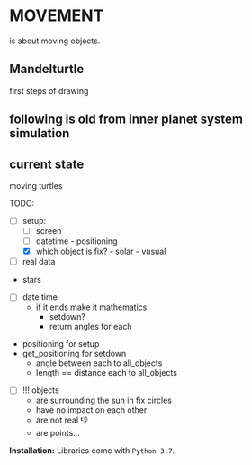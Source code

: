 # MOVEMENT
is about moving objects.

## Mandelturtle
first steps of drawing



## following is old from inner planet system simulation
## current state
moving turtles

TODO:
- [ ] setup:
    - [ ] screen
    - [ ] datetime - positioning
    - [x] which object is fix? - solar - vusual

- [ ] real data
- stars
- [ ] date time
    - if it ends make it mathematics
        - setdown?
        - return angles for each

- positioning for setup
- get_positioning for setdown
    - angle between each to all_objects
    - length == distance each to all_objects

- [ ] !!! objects
    - are surrounding the sun in fix circles
    - have no impact on each other
    - are not real :-1:
    - are points...

__Installation:__ Libraries come with `Python 3.7`.
